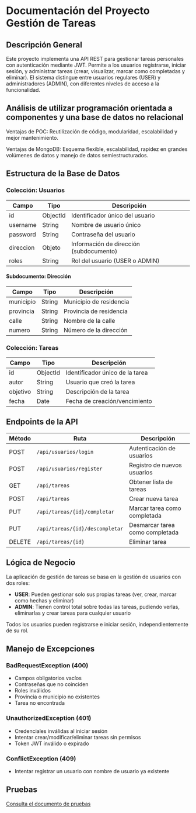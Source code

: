 # Documentación del Proyecto Gestión de Tareas

## Descripción General
Este proyecto implementa una API REST para gestionar tareas personales con autenticación mediante JWT. Permite a los usuarios registrarse, iniciar sesión, y administrar tareas (crear, visualizar, marcar como completadas y eliminar). El sistema distingue entre usuarios regulares (USER) y administradores (ADMIN), con diferentes niveles de acceso a la funcionalidad.

## Análisis de utilizar programación orientada a componentes y una base de datos no relacional
Ventajas de POC: Reutilización de código, modularidad, escalabilidad y mejor mantenimiento.

Ventajas de MongoDB: Esquema flexible, escalabilidad, rapidez en grandes volúmenes de datos y manejo de datos semiestructurados.

## Estructura de la Base de Datos

### Colección: Usuarios
| Campo | Tipo | Descripción |
|-------|------|-------------|
| id | ObjectId | Identificador único del usuario |
| username | String | Nombre de usuario único |
| password | String | Contraseña del usuario |
| direccion | Objeto | Información de dirección (subdocumento) |
| roles | String | Rol del usuario (USER o ADMIN) |

#### Subdocumento: Dirección
| Campo | Tipo | Descripción |
|-------|------|-------------|
| municipio | String | Municipio de residencia |
| provincia | String | Provincia de residencia |
| calle | String | Nombre de la calle |
| numero | String | Número de la dirección |

### Colección: Tareas
| Campo | Tipo | Descripción |
|-------|------|-------------|
| id | ObjectId | Identificador único de la tarea |
| autor | String | Usuario que creó la tarea |
| objetivo | String | Descripción de la tarea |
| fecha | Date | Fecha de creación/vencimiento |

## Endpoints de la API

| Método | Ruta | Descripción |
|--------|------|-------------|
| POST | `/api/usuarios/login` | Autenticación de usuarios |
| POST | `/api/usuarios/register` | Registro de nuevos usuarios |
| GET | `/api/tareas` | Obtener lista de tareas |
| POST | `/api/tareas` | Crear nueva tarea |
| PUT | `/api/tareas/{id}/completar` | Marcar tarea como completada |
| PUT | `/api/tareas/{id}/descompletar` | Desmarcar tarea como completada |
| DELETE | `/api/tareas/{id}` | Eliminar tarea |

## Lógica de Negocio
La aplicación de gestión de tareas se basa en la gestión de usuarios con dos roles:

- **USER**: Pueden gestionar solo sus propias tareas (ver, crear, marcar como hechas y eliminar)
- **ADMIN**: Tienen control total sobre todas las tareas, pudiendo verlas, eliminarlas y crear tareas para cualquier usuario

Todos los usuarios pueden registrarse e iniciar sesión, independientemente de su rol.

## Manejo de Excepciones

### BadRequestException (400)
- Campos obligatorios vacíos
- Contraseñas que no coinciden
- Roles inválidos
- Provincia o municipio no existentes
- Tarea no encontrada

### UnauthorizedException (401)
- Credenciales inválidas al iniciar sesión
- Intentar crear/modificar/eliminar tareas sin permisos
- Token JWT inválido o expirado

### ConflictException (409)
- Intentar registrar un usuario con nombre de usuario ya existente

## Pruebas
[Consulta el documento de pruebas](./Pruebas.pdf)
